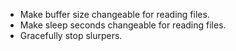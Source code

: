 * Make buffer size changeable for reading files.
* Make sleep seconds changeable for reading files.
* Gracefully stop slurpers.